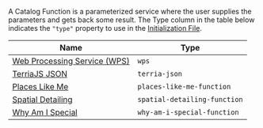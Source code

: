A Catalog Function is a parameterized service where the user supplies the parameters and gets back some result.  The Type column in the table below indicates the `"type"` property to use in the [Initialization File](../customizing/initialization-files.md).

| Name | Type |
|------|------|
| [Web Processing Service (WPS)](catalog-type-details/wps.md) | `wps` |
| [TerriaJS JSON](catalog-type-details/terria-json.md) | `terria-json` |
| [Places Like Me](catalog-type-details/places-like-me-function.md) | `places-like-me-function` |
| [Spatial Detailing](catalog-type-details/spatial-detailing-function.md) | `spatial-detailing-function` |
| [Why Am I Special](catalog-type-details/why-am-i-special-function.md) | `why-am-i-special-function` |
